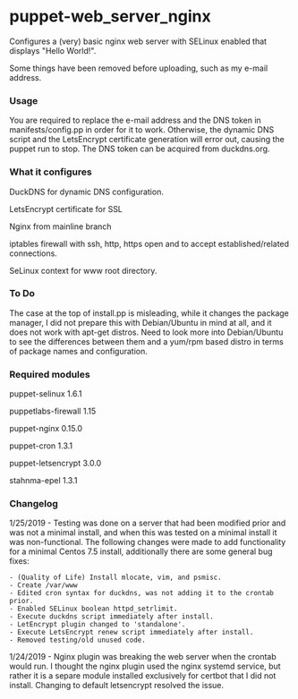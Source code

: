 # puppet-web_server_nginx

Configures a (very) basic nginx web server with SELinux enabled that displays "Hello World!".

Some things have been removed before uploading, such as my e-mail address.

### Usage

You are required to replace the e-mail address and the DNS token in manifests/config.pp in order for it to work. Otherwise, the dynamic DNS script and the LetsEncrypt certificate generation will error out, causing the puppet run to stop. The DNS token can be acquired from duckdns.org.

### What it configures
DuckDNS for dynamic DNS configuration.

LetsEncrypt certificate for SSL

Nginx from mainline branch

iptables firewall with ssh, http, https open and to accept established/related connections.

SeLinux context for www root directory.

### To Do 
The case at the top of install.pp is misleading, while it changes the package manager, I did not prepare this with Debian/Ubuntu in mind at all, and it does not work with apt-get distros. Need to look more into Debian/Ubuntu to see the differences between them and a yum/rpm based distro in terms of package names and configuration.

### Required modules
puppet-selinux 1.6.1

puppetlabs-firewall 1.15

puppet-nginx 0.15.0

puppet-cron 1.3.1

puppet-letsencrypt 3.0.0

stahnma-epel 1.3.1

### Changelog
1/25/2019 - Testing was done on a server that had been modified prior and was not a minimal install, and when this was tested on a minimal install it was non-functional. The following changes were made to add functionality for a minimal Centos 7.5 install, additionally there are some general bug fixes:

    - (Quality of Life) Install mlocate, vim, and psmisc.
    - Create /var/www
    - Edited cron syntax for duckdns, was not adding it to the crontab prior.
    - Enabled SELinux boolean httpd_setrlimit.
    - Execute duckdns script immediately after install.
    - LetEncrypt plugin changed to 'standalone'.
    - Execute LetsEncrypt renew script immediately after install.
    - Removed testing/old unused code.


1/24/2019 - Nginx plugin was breaking the web server when the crontab would run. I thought the nginx plugin used the nginx systemd service, but rather it is a separe module installed exclusively for certbot that I did not install. Changing to default letsencrypt resolved the issue.
